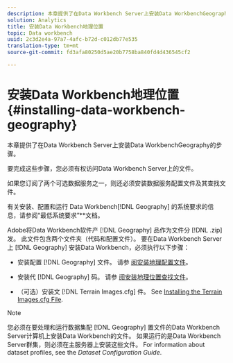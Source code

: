 ```yaml
---
description: 本章提供了在Data Workbench Server上安装Data WorkbenchGeography的步骤。
solution: Analytics
title: 安装Data Workbench地理位置
topic: Data workbench
uuid: 2c3d2e4a-97a7-4afc-b72d-c012db77e535
translation-type: tm+mt
source-git-commit: fd3afa80250d5ae20b7758ba840fd4d436545cf2

---
```



# 安装Data Workbench地理位置{#installing-data-workbench-geography}

本章提供了在Data Workbench Server上安装Data WorkbenchGeography的步骤。

要完成这些步骤，您必须有权访问Data Workbench Server上的文件。

如果您订阅了两个可选数据服务之一，则还必须安装数据服务配置文件及其查找文件。

有关安装、配置和运行 Data Workbench[!DNL Geography] 的系统要求的信息，请参阅“最低系统要求”**&#x200B;文档。

Adobe将Data Workbench软件产 [!DNL Geography] 品作为文件分 [!DNL .zip] 发。 此文件包含两个文件夹（代码和配置文件）。 要在Data Workbench Server上 [!DNL Geography] 安装Data Workbench，必须执行以下步骤：

* 安装配置 [!DNL Geography] 文件。 请参 [阅安装地理配置文件](../../../home/c-geo-oview/c-inst-geo/t-inst-geo-prof.md)。

* 安装代 [!DNL Geography] 码。 请参 [阅安装地理位置查找文件](../../../home/c-geo-oview/c-inst-geo/t-inst-lkp-files.md)。

* （可选）安装文 [!DNL Terrain Images.cfg] 件。 See [Installing the Terrain Images.cfg File](../../../home/c-geo-oview/c-inst-geo/t-inst-trn-imgs-file.md).

>[!NOTE]
>
>您必须在要处理和运行数据集配 [!DNL Geography] 置文件的Data Workbench Server计算机上安装Data Workbench的文件。 如果运行的是Data Workbench Server群集，则必须在主服务器上安装这些文件。 For information about dataset profiles, see the *Dataset Configuration Guide*.
